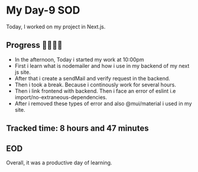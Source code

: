 # My Day-9 SOD

Today, I worked on my project in Next.js.

## Progress 🧑‍💻🧑‍💻
- In the afternoon, Today i started my work at 10:00pm
- First i learn what is nodemailer and how i use in my backend of my next js site.
- After that i create a sendMail and verify request in the backend.
- Then i took a break. Because i continously work for several hours.
- Then i link frontend with backend. Then i face an error of eslint i.e import/no-extraneous-dependencies.
- After i removed these types of error and also @mui/material i used in my site.

## Tracked time: 8 hours and 47 minutes

## EOD
Overall, it was a productive day of learning.

